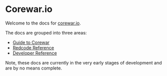 Corewar.io
==========

Welcome to the docs for [corewar.io](https://corewar.io).

The docs are grouped into three areas:
* [Guide to Corewar](corewar/index)
* [Redcode Reference](redcode/index)
* [Developer Reference](developer/index)

Note, these docs are currently in the very early stages of development and are by no means complete.